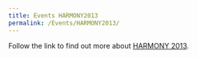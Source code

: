 ```yaml
---
title: Events HARMONY2013
permalink: /Events/HARMONY2013/
---
```


Follow the link to find out more about [HARMONY 2013](http://co.mbine.org/events/HARMONY_2013).